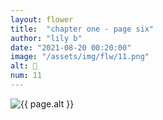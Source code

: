 ```yaml
---
layout: flower
title:  "chapter one - page six"
author: "lily b"
date: "2021-08-20 00:20:00"
image: "/assets/img/flw/11.png"
alt: 🌼
num: 11
---
```


<picture>
    <source media="all and (orientation: landscape)" srcset="{{ site.baseurl }}{{ page.image }}">
    <img src="{{ site.baseurl }}{{ page.image }}" alt="{{ page.alt }}">
</picture>